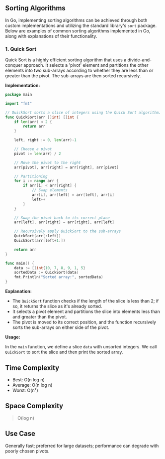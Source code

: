 ## Sorting Algorithms

In Go, implementing sorting algorithms can be achieved through both custom implementations and utilizing the standard library's `sort` package. Below are examples of common sorting algorithms implemented in Go, along with explanations of their functionality.

### 1. Quick Sort

Quick Sort is a highly efficient sorting algorithm that uses a divide-and-conquer approach. It selects a 'pivot' element and partitions the other elements into two sub-arrays according to whether they are less than or greater than the pivot. The sub-arrays are then sorted recursively.

**Implementation:**

```go
package main

import "fmt"

// QuickSort sorts a slice of integers using the Quick Sort algorithm.
func QuickSort(arr []int) []int {
	if len(arr) < 2 {
		return arr
	}

	left, right := 0, len(arr)-1

	// Choose a pivot
	pivot := len(arr) / 2

	// Move the pivot to the right
	arr[pivot], arr[right] = arr[right], arr[pivot]

	// Partitioning
	for i := range arr {
		if arr[i] < arr[right] {
			// Swap elements
			arr[i], arr[left] = arr[left], arr[i]
			left++
		}
	}

	// Swap the pivot back to its correct place
	arr[left], arr[right] = arr[right], arr[left]

	// Recursively apply QuickSort to the sub-arrays
	QuickSort(arr[:left])
	QuickSort(arr[left+1:])

	return arr
}

func main() {
	data := []int{10, 7, 8, 9, 1, 5}
	sortedData := QuickSort(data)
	fmt.Println("Sorted array:", sortedData)
}
```

**Explanation:**

- The `QuickSort` function checks if the length of the slice is less than 2; if so, it returns the slice as it's already sorted.
- It selects a pivot element and partitions the slice into elements less than and greater than the pivot.
- The pivot is moved to its correct position, and the function recursively sorts the sub-arrays on either side of the pivot.

**Usage:**

In the `main` function, we define a slice `data` with unsorted integers. We call `QuickSort` to sort the slice and then print the sorted array.

## Time Complexity

- Best: O(n log n)​
- Average: O(n log n)​
- Worst: O(n²)​

## Space Complexity

> O(log n)​

## Use Case

Generally fast; preferred for large datasets; performance can degrade with poorly chosen pivots.

